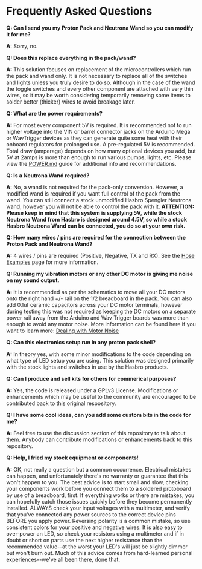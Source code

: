 # Frequently Asked Questions

**Q: Can I send you my Proton Pack and Neutrona Wand so you can modify it for me?**

**A:** Sorry, no.

**Q: Does this replace everything in the pack/wand?**

**A:** This solution focuses on replacement of the microcontrollers which run the pack and wand only. It is not necessary to replace all of the switches and lights unless you truly desire to do so. Although in the case of the wand the toggle switches and every other component are attached with very thin wires, so it may be worth considering temporarily removing some items to solder better (thicker) wires to avoid breakage later.

**Q: What are the power requirements?**

**A:** For most every component 5V is required. It is recommended not to run higher voltage into the VIN or barrel connector jacks on the Arduino Mega or WavTrigger devices as they can generate quite some heat with their onboard regulators for prolonged use. A pre-regulated 5V is recommended. Total draw (amperage) depends on how many optional devices you add, but 5V at 2amps is more than enough to run various pumps, lights, etc. Please view the [POWER.md](POWER.md) guide for additional info and recommendations.

**Q: Is a Neutrona Wand required?**

**A:** No, a wand is not required for the pack-only conversion. However, a modified wand is required if you want full control of the pack from the wand. You can still connect a stock unmodified Hasbro Spengler Neutrona wand, however you will not be able to control the pack with it. **<b>ATTENTION: Please keep in mind that this system is supplying 5V, while the stock Neutrona Wand from Hasbro is designed around 4.5V, so while a stock Hasbro Neutrona Wand can be connected, you do so at your own risk.**</b>

**Q: How many wires / pins are required for the connection between the Proton Pack and Neutrona Wand?**

**A:** 4 wires / pins are required (Positive, Negative, TX and RX). See the [Hose Examples](HOSE.md) page for more information.

**Q: Running my vibration motors or any other DC motor is giving me noise on my sound output.**

**A:** It is recommended as per the schematics to move all your DC motors onto the right hand +/- rail on the 1/2 breadboard in the pack. You can also add 0.1uf ceramic capacitors across your DC motor terminals, however during testing this was not required as keeping the DC motors on a separate power rail away from the Arduino and Wav Trigger boards was more than enough to avoid any motor noise. More information can be found here if you want to learn more: [Dealing with Motor Noise](https://www.pololu.com/docs/0J15/9)

**Q: Can this electronics setup run in any proton pack shell?**

**A:** In theory yes, with some minor modifications to the code depending on what type of LED setup you are using. This solution was designed primarily with the stock lights and switches in use by the Hasbro products.

**Q: Can I produce and sell kits for others for commerical purposes?**

**A:** Yes, the code is released under a GPLv3 License. Modifications or enhancements which may be useful to the community are encouraged to be contributed back to this original respository.

**Q: I have some cool ideas, can you add some custom bits in the code for me?**

**A:** Feel free to use the discussion section of this repository to talk about them. Anybody can contribute modifications or enhancements back to this repository.

**Q: Help, I fried my stock equipment or components!**

**A:** OK, not really a question but a common occurrence. Electrical mistakes can happen, and unfortunately there's no warranty or guarantee that this won't happen to you. The best advice is to start small and slow, checking your components work before you connect them to a soldered protoboard by use of a breadboard, first. If everything works or there are mistakes, you can hopefully catch those issues quickly before they become permanently installed. ALWAYS check your input voltages with a multimeter, and verify that you've connected any power sources to the correct device pins BEFORE you apply power. Reversing polarity is a common mistake, so use consistent colors for your positive and negative wires. It is also easy to over-power an LED, so check your resistors using a multimeter and if in doubt or short on parts use the next higher resistance than the recommended value--at the worst your LED's will just be slightly dimmer but won't burn out. Much of this advice comes from hard-learned personal experiences--we've all been there, done that.
